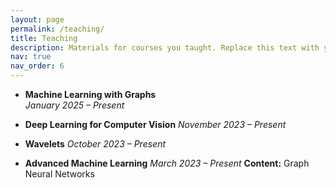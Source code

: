 ```yaml
---
layout: page
permalink: /teaching/
title: Teaching
description: Materials for courses you taught. Replace this text with your description.
nav: true
nav_order: 6
---
```


- **Machine Learning with Graphs**  
  *January 2025 – Present*

- **Deep Learning for Computer Vision**
  *November 2023 – Present*

- **Wavelets**
  *October 2023 – Present*

- **Advanced Machine Learning**
  *March 2023 – Present*
  **Content:** Graph Neural Networks